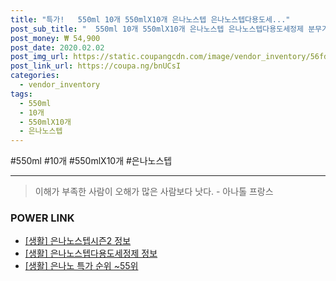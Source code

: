 ```yaml
--- 
title: "특가!   550ml 10개 550mlX10개 은나노스텝 은나노스텝다용도세..." 
post_sub_title: "  550ml 10개 550mlX10개 은나노스텝 은나노스텝다용도세정제 분무기2개" 
post_money: ₩ 54,900 
post_date: 2020.02.02 
post_img_url: https://static.coupangcdn.com/image/vendor_inventory/56fd/357d713428bd6b44efb204ac8cc823324d0e99f55baeaa63faec8d8b1ee4.jpg 
post_link_url: https://coupa.ng/bnUCsI 
categories: 
  - vendor_inventory 
tags: 
  - 550ml 
  - 10개 
  - 550mlX10개 
  - 은나노스텝 
--- 
```

  #550ml #10개 #550mlX10개 #은나노스텝 
<hr> 

> 이해가 부족한 사람이 오해가 많은 사람보다 낫다. - 아나톨 프랑스 


### POWER LINK

* <a href="https://blog.naver.com/sakai111/221758202269" target="_blank"> [생활] 은나노스텝시즌2 정보 </a>
* <a href="https://blog.naver.com/sakai111/221756966861" target="_blank"> [생활] 은나노스텝다용도세정제 정보 </a>
* <a href="https://blog.naver.com/sakai111/221793172374" target="_blank"> [생활] 은나노 특가 순위 ~55위</a>
